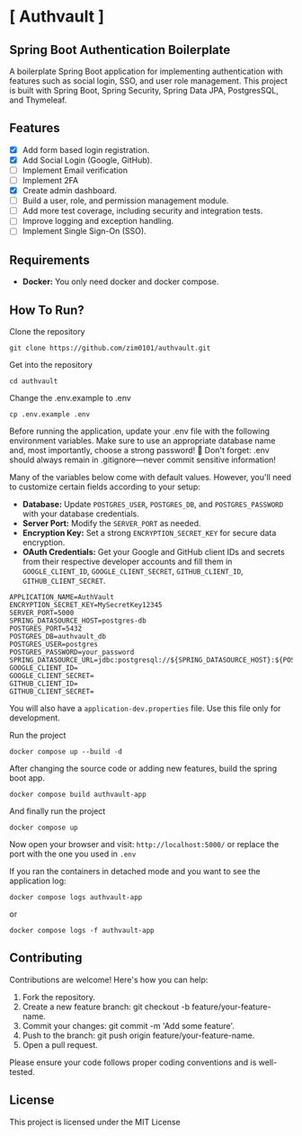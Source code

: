 # [ Authvault ] 
## Spring Boot Authentication Boilerplate

A boilerplate Spring Boot application for implementing authentication with features such as social login, SSO, and user role management. 
This project is built with Spring Boot, Spring Security, Spring Data JPA, PostgresSQL, and Thymeleaf.


## Features
- [x] Add form based login registration.
- [x] Add Social Login (Google, GitHub).
- [ ] Implement Email verification
- [ ] Implement 2FA
- [x] Create admin dashboard.
- [ ] Build a user, role, and permission management module.
- [ ] Add more test coverage, including security and integration tests.
- [ ] Improve logging and exception handling.
- [ ] Implement Single Sign-On (SSO).

## Requirements
- **Docker:** You only need docker and docker compose.

## How To Run?

Clone the repository
```shell
git clone https://github.com/zim0101/authvault.git
```

Get into the repository
```shell
cd authvault
```
Change the .env.example to .env
```shell
cp .env.example .env
```

Before running the application, update your .env file with the following environment variables. 
Make sure to use an appropriate database name and, most importantly, 
choose a strong password! 🚨 Don't forget: .env should always remain in .gitignore—never commit sensitive information!

Many of the variables below come with default values. However, you'll need to customize certain fields according 
to your setup:

* **Database:** Update `POSTGRES_USER`, `POSTGRES_DB`, and `POSTGRES_PASSWORD` with your database credentials.
* **Server Port:** Modify the `SERVER_PORT` as needed. 
* **Encryption Key:** Set a strong `ENCRYPTION_SECRET_KEY` for secure data encryption.
* **OAuth Credentials:** Get your Google and GitHub client IDs and secrets from their respective developer accounts and 
  fill them in `GOOGLE_CLIENT_ID`, `GOOGLE_CLIENT_SECRET`, `GITHUB_CLIENT_ID`, `GITHUB_CLIENT_SECRET`.
```
APPLICATION_NAME=AuthVault
ENCRYPTION_SECRET_KEY=MySecretKey12345
SERVER_PORT=5000
SPRING_DATASOURCE_HOST=postgres-db
POSTGRES_PORT=5432
POSTGRES_DB=authvault_db
POSTGRES_USER=postgres
POSTGRES_PASSWORD=your_password
SPRING_DATASOURCE_URL=jdbc:postgresql://${SPRING_DATASOURCE_HOST}:${POSTGRES_PORT}/${POSTGRES_DB}
GOOGLE_CLIENT_ID=
GOOGLE_CLIENT_SECRET=
GITHUB_CLIENT_ID=
GITHUB_CLIENT_SECRET=
```
You will also have a ```application-dev.properties``` file. Use this file only for development.

Run the project
```shell
docker compose up --build -d
```

After changing the source code or adding new features, build the spring boot app.
```shell
docker compose build authvault-app
```

And finally run the project
```shell
docker compose up
```

Now open your browser and visit: ```http://localhost:5000/``` or replace the port with the one you used in `.env`

If you ran the containers in detached mode and you want to see the application log:

```shell
docker compose logs authvault-app
```
or
```shell
docker compose logs -f authvault-app
```
## Contributing
Contributions are welcome! Here's how you can help:

1. Fork the repository.
2. Create a new feature branch: git checkout -b feature/your-feature-name.
3. Commit your changes: git commit -m 'Add some feature'.
4. Push to the branch: git push origin feature/your-feature-name.
5. Open a pull request.

Please ensure your code follows proper coding conventions and is well-tested.

## License
This project is licensed under the MIT License